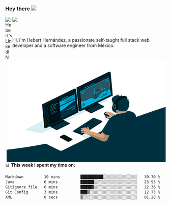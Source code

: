 ### Hey there <img src="https://media.giphy.com/media/hvRJCLFzcasrR4ia7z/giphy.gif" width="25px">
<a href="https://www.linkedin.com/in/evertcode/" target="_blank">
  <img align="left" alt="Hebert's LinkedIN" width="22px" src="https://raw.githubusercontent.com/peterthehan/peterthehan/master/assets/linkedin.svg" />
</a>

![](https://visitor-badge.glitch.me/badge?page_id=evertcode.evertcode)

<br />

Hi, i'm Hebert Hernández, a passionate self-taught full stack web developer and a software engineer from México.

<img align="right" alt="GIF" src="https://github.com/evertcode/evertcode/blob/master/code.gif?raw=true" width="500" height="320" />

📊 **This week i spent my time on:**

<!--START_SECTION:waka-->

```text
Markdown         10 mins         ██████████░░░░░░░░░░░░░░░   39.70 %
Java             6 mins          ██████░░░░░░░░░░░░░░░░░░░   23.93 %
GitIgnore file   6 mins          █████▓░░░░░░░░░░░░░░░░░░░   22.36 %
Git Config       3 mins          ███▒░░░░░░░░░░░░░░░░░░░░░   12.73 %
XML              0 secs          ▒░░░░░░░░░░░░░░░░░░░░░░░░   01.28 %
```

<!--END_SECTION:waka-->
